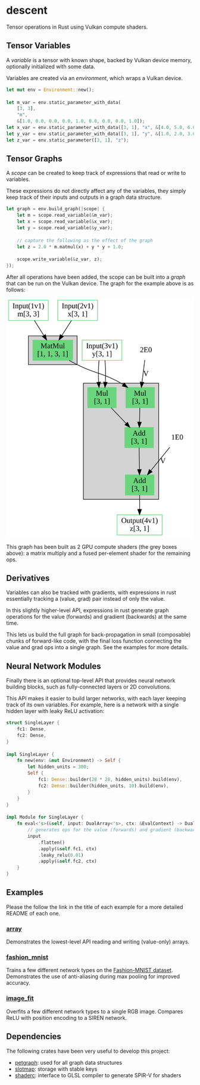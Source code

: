 # descent

Tensor operations in Rust using Vulkan compute shaders.

## Tensor Variables

A _variable_ is a tensor with known shape, backed by Vulkan device memory, optionally initialized with some data.

Variables are created via an _environment_, which wraps a Vulkan device.

```rust
let mut env = Environment::new();

let m_var = env.static_parameter_with_data(
    [3, 3],
    "m",
    &[1.0, 0.0, 0.0, 0.0, 1.0, 0.0, 0.0, 0.0, 1.0]);
let x_var = env.static_parameter_with_data([3, 1], "x", &[4.0, 5.0, 6.0]);
let y_var = env.static_parameter_with_data([3, 1], "y", &[1.0, 2.0, 3.0]);
let z_var = env.static_parameter([3, 1], "z");
```

## Tensor Graphs

A _scope_ can be created to keep track of expressions that read or write to variables.

These expressions do not directly affect any of the variables, they simply keep track of their inputs and outputs in a graph data structure.

```rust
let graph = env.build_graph(|scope| {
    let m = scope.read_variable(&m_var);
    let x = scope.read_variable(&x_var);
    let y = scope.read_variable(&y_var);

    // capture the following as the effect of the graph
    let z = 2.0 * m.matmul(x) + y * y + 1.0;
    
    scope.write_variable(&z_var, z);
});
```

After all operations have been added, the scope can be built into a _graph_ that can be run on the Vulkan device.  The graph for the example above is as follows:

![array graph](docs/array.svg)

This graph has been built as 2 GPU compute shaders (the grey boxes above): a matrix multiply and a fused per-element shader for the remaining ops.

## Derivatives

Variables can also be tracked with gradients, with expressions in rust essentially tracking a (value, grad) pair instead of only the value.

In this slightly higher-level API, expressions in rust generate graph operations for the value (forwards) and gradient (backwards) at the same time.

This lets us build the full graph for back-propagation in small (composable) chunks of forward-like code, with the final loss function connecting the value and grad ops into a single graph.  See the examples for more details.

## Neural Network Modules

Finally there is an optional top-level API that provides neural network building blocks, such as fully-connected layers or 2D convolutions.

This API makes it easier to build larger networks, with each layer keeping track of its own variables.  For example, here is a network with a single hidden layer with leaky ReLU activation:

```rust
struct SingleLayer {
    fc1: Dense,
    fc2: Dense,
}

impl SingleLayer {
    fn new(env: &mut Environment) -> Self {
        let hidden_units = 300;
        Self {
            fc1: Dense::builder(28 * 28, hidden_units).build(env),
            fc2: Dense::builder(hidden_units, 10).build(env),
        }
    }
}

impl Module for SingleLayer {
    fn eval<'s>(&self, input: DualArray<'s>, ctx: &EvalContext) -> DualArray<'s> {
        // generates ops for the value (forwards) and gradient (backwards) through the layers
        input
            .flatten()
            .apply(&self.fc1, ctx)
            .leaky_relu(0.01)
            .apply(&self.fc2, ctx)
    }
}
```

## Examples

Please the follow the link in the title of each example for a more detailed README of each one.

### [array](examples/array)

Demonstrates the lowest-level API reading and writing (value-only) arrays.

### [fashion_mnist](examples/fashion_mnist)

Trains a few different network types on the [Fashion-MNIST dataset](https://github.com/zalandoresearch/fashion-mnist).  Demonstrates the use of anti-aliasing during max pooling for improved accuracy.

### [image_fit](examples/image_fit)

Overfits a few different network types to a single RGB image.  Compares ReLU with position encoding to a SIREN network.

## Dependencies

The following crates have been very useful to develop this project:

- [petgraph](https://github.com/petgraph/petgraph): used for all graph data structures
- [slotmap](https://github.com/orlp/slotmap): storage with stable keys
- [shaderc](https://github.com/google/shaderc-rs): interface to GLSL compiler to generate SPIR-V for shaders
